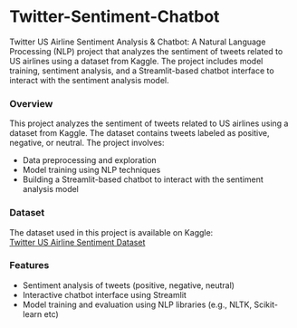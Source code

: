 # Twitter-Sentiment-Chatbot
Twitter US Airline Sentiment Analysis &amp; Chatbot: A Natural Language Processing (NLP) project that analyzes the sentiment of tweets related to US airlines using a dataset from Kaggle. The project includes model training, sentiment analysis, and a Streamlit-based chatbot interface to interact with the sentiment analysis model.
### Overview
This project analyzes the sentiment of tweets related to US airlines using a dataset from Kaggle. The dataset contains tweets labeled as positive, negative, or neutral. The project involves:
- Data preprocessing and exploration
- Model training using NLP techniques
- Building a Streamlit-based chatbot to interact with the sentiment analysis model

### Dataset
The dataset used in this project is available on Kaggle:  
[Twitter US Airline Sentiment Dataset](https://www.kaggle.com/datasets/crowdflower/twitter-airline-sentiment?select=Tweets.csv)

### Features
- Sentiment analysis of tweets (positive, negative, neutral)
- Interactive chatbot interface using Streamlit
- Model training and evaluation using NLP libraries (e.g., NLTK, Scikit-learn etc)
